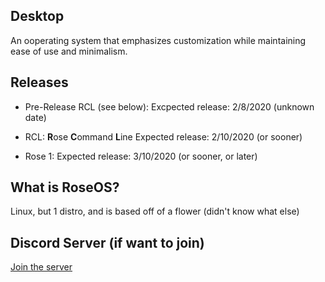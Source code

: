 ## Desktop

An ooperating system that emphasizes customization while maintaining ease of use and minimalism.

## Releases

- Pre-Release RCL (see below):
Excpected release: 2/8/2020 (unknown date)

- RCL:
**R**ose **C**ommand **L**ine
Expected release: 2/10/2020 (or sooner)

- Rose 1:
Expected release: 3/10/2020 (or sooner, or later)

## What is RoseOS?

Linux, but 1 distro, and is based off of a flower (didn't know what else)


## Discord Server (if want to join)

[Join the server](https://discord.gg/zGXPsdY)

